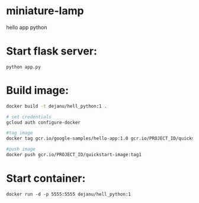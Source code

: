 # miniature-lamp
hello app python

# Start flask server:
`python app.py`

# Build image:
```bash
docker build -t dejanu/hell_python:1 .

# set credentials
gcloud auth configure-docker

#tag image
docker tag gcr.io/google-samples/hello-app:1.0 gcr.io/PROJECT_ID/quickstart-image:tag1

#push image
docker push gcr.io/PROJECT_ID/quickstart-image:tag1
```


# Start container:
`docker run -d -p 5555:5555 dejanu/hell_python:1`
